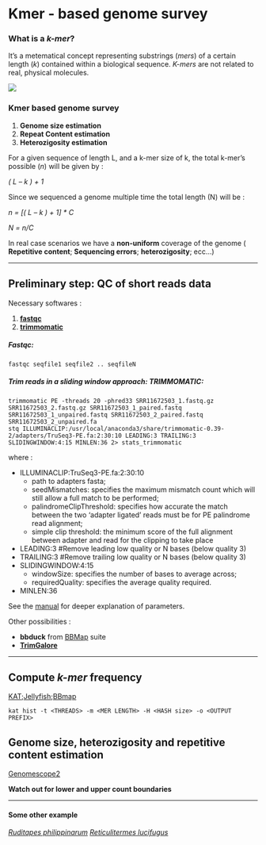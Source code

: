 Kmer - based genome survey
================

### What is a *k-mer*?

It’s a metematical concept representing substrings (*mers*) of a certain
length (*k*) contained within a biological sequence. *K-mers* are not
related to real, physical molecules.

![](https://raw.githubusercontent.com/jacopoM28/CompOmics_Tutorship/main/2023/Figures/kmers.png)

### Kmer based genome survey

1.  **Genome size estimation**
2.  **Repeat Content estimation**
3.  **Heterozigosity estimation**

For a given sequence of length L, and a k-mer size of k, the total k-mer’s possible (*n*) will be given by :

*( L – k ) + 1*

Since we sequenced a genome multiple time the total length (N) will be :

*n = [( L – k ) + 1] * C*

*N = n/C*  

In real case scenarios we have a **non-uniform** coverage of
the genome ( **Repetitive content**; **Sequencing errors**;
**heterozigosity**; ecc…)

-----

## Preliminary step: QC of short reads data

Necessary softwares :

1.  **[fastqc](https://www.bioinformatics.babraham.ac.uk/projects/fastqc/)**
2.  **[trimmomatic](http://www.usadellab.org/cms/?page=trimmomatic)**

##### Fastqc:

    fastqc seqfile1 seqfile2 .. seqfileN

##### Trim reads in a sliding window approach: **TRIMMOMATIC**:

    trimmomatic PE -threads 20 -phred33 SRR11672503_1.fastq.gz SRR11672503_2.fastq.gz SRR11672503_1_paired.fastq SRR11672503_1_unpaired.fastq SRR11672503_2_paired.fastq SRR11672503_2_unpaired.fa
    stq ILLUMINACLIP:/usr/local/anaconda3/share/trimmomatic-0.39-2/adapters/TruSeq3-PE.fa:2:30:10 LEADING:3 TRAILING:3 SLIDINGWINDOW:4:15 MINLEN:36 2> stats_trimmomatic

where :

  - ILLUMINACLIP:TruSeq3-PE.fa:2:30:10
      - path to adapters fasta;
      - seedMismatches: specifies the maximum mismatch count which will
        still allow a full match to be performed;
      - palindromeClipThreshold: specifies how accurate the match
        between the two ‘adapter ligated’ reads must be for PE
        palindrome read alignment;
      - simple clip threshold: the minimum score of the full alignment
        between adapter and read for the clipping to take place
  - LEADING:3 \#Remove leading low quality or N bases (below quality 3)
  - TRAILING:3 \#Remove trailing low quality or N bases (below quality
    3)
  - SLIDINGWINDOW:4:15
      - windowSize: specifies the number of bases to average across;
      - requiredQuality: specifies the average quality required.
  - MINLEN:36

See the
[manual](http://www.usadellab.org/cms/uploads/supplementary/Trimmomatic/TrimmomaticManual_V0.32.pdf)
for deeper explanation of parameters.

Other possibilities :

  - **bbduck** from [BBMap](https://sourceforge.net/projects/bbmap/)
    suite
  - **[TrimGalore](https://www.bioinformatics.babraham.ac.uk/projects/trim_galore/)**

-----

## Compute *k-mer* frequency

[KAT](https://kat.readthedocs.io/en/latest/index.html);[Jellyfish](https://github.com/gmarcais/Jellyfish);[BBmap](https://sourceforge.net/projects/bbmap/)

    kat hist -t <THREADS> -m <MER LENGTH> -H <HASH size> -o <OUTPUT PREFIX>

## Genome size, heterozigosity and repetitive content estimation

[Genomescope2](http://qb.cshl.edu/genomescope/genomescope2.0/)

**Watch out for lower and upper count boundaries**

-----

#### Some other example

[*Ruditapes philippinarum*](<https://raw.githubusercontent.com/jacopoM28/CompOmics_2022/main/3_KmerBased_GenomeSurvey/Data/Rphil_kmer27.png>)
[*Reticulitermes lucifugus*](https://raw.githubusercontent.com/jacopoM28/CompOmics_2022/main/3_KmerBased_GenomeSurvey/Data/Rluc.kmc_30_Genomescope.png)
